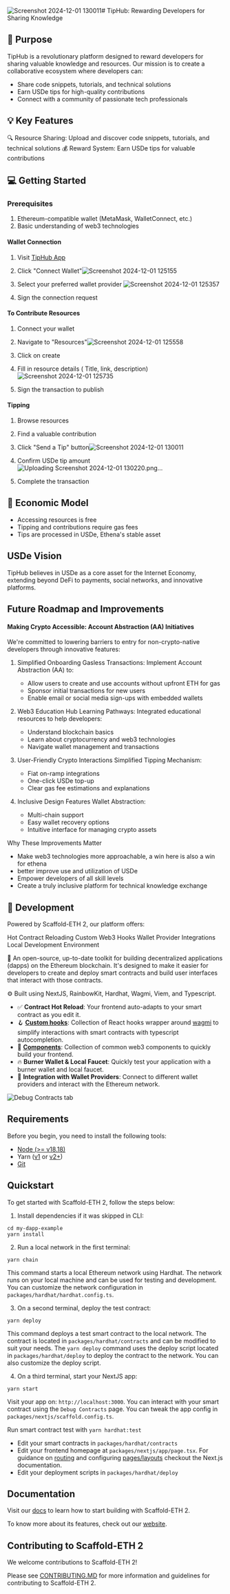 ![Screenshot 2024-12-01 130011](https://github.com/user-attachments/assets/d3d22964-a6cc-4f8f-a6c0-a2e4629d5f96)# TipHub: Rewarding Developers for Sharing Knowledge

## 🚀 Purpose
TipHub is a revolutionary platform designed to reward developers for sharing valuable knowledge and resources. Our mission is to create a collaborative ecosystem where developers can:

- Share code snippets, tutorials, and technical solutions
- Earn USDe tips for high-quality contributions
- Connect with a community of passionate tech professionals

## 💡 Key Features
🔍 Resource Sharing: Upload and discover code snippets, tutorials, and technical solutions
💰 Reward System: Earn USDe tips for valuable contributions

## 💻 Getting Started
  ### Prerequisites
  1. Ethereum-compatible wallet (MetaMask, WalletConnect, etc.)
  2. Basic understanding of web3 technologies

   #### Wallet Connection
  1. Visit [TipHub App](https://tiphub-phi.vercel.app/)
  2. Click "Connect Wallet"![Screenshot 2024-12-01 125155](https://github.com/user-attachments/assets/999bbf9a-33e4-4365-9b9d-1583fc9d272d)

  3. Select your preferred wallet provider ![Screenshot 2024-12-01 125357](https://github.com/user-attachments/assets/c17edcc0-4866-429a-a2ed-7f8eb9e4772e)

  4. Sign the connection request

  #### To Contribute Resources
  1. Connect your wallet
  2. Navigate to "Resources"![Screenshot 2024-12-01 125558](https://github.com/user-attachments/assets/d8b2cbd6-05ba-4a42-a8ef-a648884dc385)

  3. Click on create
  4. Fill in resource details ( Title, link, description)![Screenshot 2024-12-01 125735](https://github.com/user-attachments/assets/78d87b5a-8ffb-49d3-b231-a212a50507b2)

  5. Sign the transaction to publish
  #### Tipping
  1. Browse resources
  2. Find a valuable contribution
  3. Click "Send a Tip" button![Screenshot 2024-12-01 130011](https://github.com/user-attachments/assets/bde21b4d-b73d-4c5e-9ad5-59c826d65522)

  4. Confirm USDe tip amount![Uploading Screenshot 2024-12-01 130220.png…]()

  5. Complete the transaction

  ## 💸 Economic Model

  - Accessing resources is free
  - Tipping and contributions require gas fees
  - Tips are processed in USDe, Ethena's stable asset

## USDe Vision
TipHub believes in USDe as a core asset for the Internet Economy, extending beyond DeFi to payments, social networks, and innovative platforms.
##  Future Roadmap and Improvements
#### Making Crypto Accessible: Account Abstraction (AA) Initiatives
  We're committed to lowering barriers to entry for non-crypto-native developers through innovative features:
  1. Simplified Onboarding
      Gasless Transactions: Implement Account Abstraction (AA) to:
       - Allow users to create and use accounts without upfront ETH for gas
       - Sponsor initial transactions for new users
       - Enable email or social media sign-ups with embedded wallets

 2. Web3 Education Hub
    Learning Pathways: Integrated educational resources to help developers:
    - Understand blockchain basics
    - Learn about cryptocurrency and web3 technologies
    - Navigate wallet management and transactions

3. User-Friendly Crypto Interactions
    Simplified Tipping Mechanism:
   - Fiat on-ramp integrations
   - One-click USDe top-up
   - Clear gas fee estimations and explanations

4. Inclusive Design Features
    Wallet Abstraction:
    - Multi-chain support
    - Easy wallet recovery options
    - Intuitive interface for managing crypto assets


Why These Improvements Matter
- Make web3 technologies more approachable, a win here is also a win for ethena
- better improve use and utilization of USDe
- Empower developers of all skill levels
- Create a truly inclusive platform for technical knowledge exchange

## 🔧 Development
Powered by Scaffold-ETH 2, our platform offers:

Hot Contract Reloading
Custom Web3 Hooks
Wallet Provider Integrations
Local Development Environment


🧪 An open-source, up-to-date toolkit for building decentralized applications (dapps) on the Ethereum blockchain. It's designed to make it easier for developers to create and deploy smart contracts and build user interfaces that interact with those contracts.

⚙️ Built using NextJS, RainbowKit, Hardhat, Wagmi, Viem, and Typescript.

- ✅ **Contract Hot Reload**: Your frontend auto-adapts to your smart contract as you edit it.
- 🪝 **[Custom hooks](https://docs.scaffoldeth.io/hooks/)**: Collection of React hooks wrapper around [wagmi](https://wagmi.sh/) to simplify interactions with smart contracts with typescript autocompletion.
- 🧱 [**Components**](https://docs.scaffoldeth.io/components/): Collection of common web3 components to quickly build your frontend.
- 🔥 **Burner Wallet & Local Faucet**: Quickly test your application with a burner wallet and local faucet.
- 🔐 **Integration with Wallet Providers**: Connect to different wallet providers and interact with the Ethereum network.

![Debug Contracts tab](https://github.com/scaffold-eth/scaffold-eth-2/assets/55535804/b237af0c-5027-4849-a5c1-2e31495cccb1)

## Requirements

Before you begin, you need to install the following tools:

- [Node (>= v18.18)](https://nodejs.org/en/download/)
- Yarn ([v1](https://classic.yarnpkg.com/en/docs/install/) or [v2+](https://yarnpkg.com/getting-started/install))
- [Git](https://git-scm.com/downloads)

## Quickstart

To get started with Scaffold-ETH 2, follow the steps below:

1. Install dependencies if it was skipped in CLI:

```
cd my-dapp-example
yarn install
```

2. Run a local network in the first terminal:

```
yarn chain
```

This command starts a local Ethereum network using Hardhat. The network runs on your local machine and can be used for testing and development. You can customize the network configuration in `packages/hardhat/hardhat.config.ts`.

3. On a second terminal, deploy the test contract:

```
yarn deploy
```

This command deploys a test smart contract to the local network. The contract is located in `packages/hardhat/contracts` and can be modified to suit your needs. The `yarn deploy` command uses the deploy script located in `packages/hardhat/deploy` to deploy the contract to the network. You can also customize the deploy script.

4. On a third terminal, start your NextJS app:

```
yarn start
```

Visit your app on: `http://localhost:3000`. You can interact with your smart contract using the `Debug Contracts` page. You can tweak the app config in `packages/nextjs/scaffold.config.ts`.

Run smart contract test with `yarn hardhat:test`

- Edit your smart contracts in `packages/hardhat/contracts`
- Edit your frontend homepage at `packages/nextjs/app/page.tsx`. For guidance on [routing](https://nextjs.org/docs/app/building-your-application/routing/defining-routes) and configuring [pages/layouts](https://nextjs.org/docs/app/building-your-application/routing/pages-and-layouts) checkout the Next.js documentation.
- Edit your deployment scripts in `packages/hardhat/deploy`


## Documentation

Visit our [docs](https://docs.scaffoldeth.io) to learn how to start building with Scaffold-ETH 2.

To know more about its features, check out our [website](https://scaffoldeth.io).

## Contributing to Scaffold-ETH 2

We welcome contributions to Scaffold-ETH 2!

Please see [CONTRIBUTING.MD](https://github.com/scaffold-eth/scaffold-eth-2/blob/main/CONTRIBUTING.md) for more information and guidelines for contributing to Scaffold-ETH 2.
